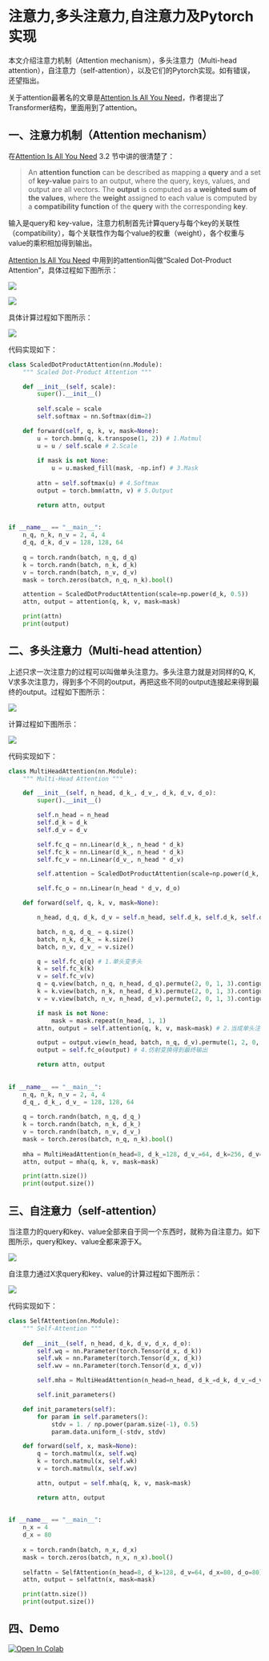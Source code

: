# 注意力,多头注意力,自注意力及Pytorch实现

本文介绍注意力机制（Attention mechanism），多头注意力（Multi-head attention），自注意力（self-attention），以及它们的Pytorch实现。如有错误，还望指出。

关于attention最著名的文章是[Attention Is All You Need](https://arxiv.org/abs/1706.03762v5)，作者提出了Transformer结构，里面用到了attention。

## 一、注意力机制（Attention mechanism）

在[Attention Is All You Need](https://arxiv.org/abs/1706.03762v5) 3.2 节中讲的很清楚了：

> An **attention function** can be described as mapping a **query** and a set of **key-value** pairs to an output, where the query, keys, values, and output are all vectors.
The **output** is computed as **a weighted sum of the values**, where the **weight** assigned to each value is computed by a **compatibility function** of the **query** with the corresponding **key**.

输入是query和 key-value，注意力机制首先计算query与每个key的关联性（compatibility），每个关联性作为每个value的权重（weight），各个权重与value的乘积相加得到输出。

[Attention Is All You Need](https://arxiv.org/abs/1706.03762v5) 中用到的attention叫做“Scaled Dot-Product Attention”，具体过程如下图所示：

![](https://github.com/OlaWod/my-machine-learning/blob/master/Attention/figs/1.PNG)

![](https://github.com/OlaWod/my-machine-learning/blob/master/Attention/figs/2.PNG)

具体计算过程如下图所示：

![](https://github.com/OlaWod/my-machine-learning/blob/master/Attention/figs/3.PNG)

代码实现如下：

```python
class ScaledDotProductAttention(nn.Module):
    """ Scaled Dot-Product Attention """

    def __init__(self, scale):
        super().__init__()
        
        self.scale = scale
        self.softmax = nn.Softmax(dim=2)

    def forward(self, q, k, v, mask=None):
        u = torch.bmm(q, k.transpose(1, 2)) # 1.Matmul
        u = u / self.scale # 2.Scale
        
        if mask is not None:
            u = u.masked_fill(mask, -np.inf) # 3.Mask
        
        attn = self.softmax(u) # 4.Softmax
        output = torch.bmm(attn, v) # 5.Output

        return attn, output
        
        
if __name__ == "__main__":
    n_q, n_k, n_v = 2, 4, 4
    d_q, d_k, d_v = 128, 128, 64
    
    q = torch.randn(batch, n_q, d_q)
    k = torch.randn(batch, n_k, d_k)
    v = torch.randn(batch, n_v, d_v)
    mask = torch.zeros(batch, n_q, n_k).bool()

    attention = ScaledDotProductAttention(scale=np.power(d_k, 0.5))
    attn, output = attention(q, k, v, mask=mask)

    print(attn)
    print(output)
```

## 二、多头注意力（Multi-head attention）

上述只求一次注意力的过程可以叫做单头注意力。多头注意力就是对同样的Q, K, V求多次注意力，得到多个不同的output，再把这些不同的output连接起来得到最终的output。过程如下图所示：

![](https://github.com/OlaWod/my-machine-learning/blob/master/Attention/figs/4.PNG)

计算过程如下图所示：

![](https://github.com/OlaWod/my-machine-learning/blob/master/Attention/figs/5.PNG)

代码实现如下：

```python
class MultiHeadAttention(nn.Module):
    """ Multi-Head Attention """

    def __init__(self, n_head, d_k_, d_v_, d_k, d_v, d_o):
        super().__init__()

        self.n_head = n_head
        self.d_k = d_k
        self.d_v = d_v

        self.fc_q = nn.Linear(d_k_, n_head * d_k)
        self.fc_k = nn.Linear(d_k_, n_head * d_k)
        self.fc_v = nn.Linear(d_v_, n_head * d_v)

        self.attention = ScaledDotProductAttention(scale=np.power(d_k, 0.5))

        self.fc_o = nn.Linear(n_head * d_v, d_o)

    def forward(self, q, k, v, mask=None):

        n_head, d_q, d_k, d_v = self.n_head, self.d_k, self.d_k, self.d_v

        batch, n_q, d_q_ = q.size()
        batch, n_k, d_k_ = k.size()
        batch, n_v, d_v_ = v.size()

        q = self.fc_q(q) # 1.单头变多头
        k = self.fc_k(k)
        v = self.fc_v(v)
        q = q.view(batch, n_q, n_head, d_q).permute(2, 0, 1, 3).contiguous().view(-1, n_q, d_q)
        k = k.view(batch, n_k, n_head, d_k).permute(2, 0, 1, 3).contiguous().view(-1, n_k, d_k)
        v = v.view(batch, n_v, n_head, d_v).permute(2, 0, 1, 3).contiguous().view(-1, n_v, d_v)

        if mask is not None:
            mask = mask.repeat(n_head, 1, 1)
        attn, output = self.attention(q, k, v, mask=mask) # 2.当成单头注意力求输出

        output = output.view(n_head, batch, n_q, d_v).permute(1, 2, 0, 3).contiguous().view(batch, n_q, -1) # 3.Concat
        output = self.fc_o(output) # 4.仿射变换得到最终输出

        return attn, output
        
        
if __name__ == "__main__":
    n_q, n_k, n_v = 2, 4, 4
    d_q_, d_k_, d_v_ = 128, 128, 64
    
    q = torch.randn(batch, n_q, d_q_)
    k = torch.randn(batch, n_k, d_k_)
    v = torch.randn(batch, n_v, d_v_)    
    mask = torch.zeros(batch, n_q, n_k).bool()
    
    mha = MultiHeadAttention(n_head=8, d_k_=128, d_v_=64, d_k=256, d_v=128, d_o=128)
    attn, output = mha(q, k, v, mask=mask)

    print(attn.size())
    print(output.size())
```

## 三、自注意力（self-attention）

当注意力的query和key、value全部来自于同一个东西时，就称为自注意力。如下图所示，query和key、value全都来源于X。

![](https://github.com/OlaWod/my-machine-learning/blob/master/Attention/figs/6.PNG)

自注意力通过X求query和key、value的计算过程如下图所示：

![](https://github.com/OlaWod/my-machine-learning/blob/master/Attention/figs/7.PNG)

代码实现如下：

```python
class SelfAttention(nn.Module):
    """ Self-Attention """
    
    def __init__(self, n_head, d_k, d_v, d_x, d_o):
        self.wq = nn.Parameter(torch.Tensor(d_x, d_k))
        self.wk = nn.Parameter(torch.Tensor(d_x, d_k))
        self.wv = nn.Parameter(torch.Tensor(d_x, d_v))

        self.mha = MultiHeadAttention(n_head=n_head, d_k_=d_k, d_v_=d_v, d_k=d_k, d_v=d_v, d_o=d_o)

        self.init_parameters()

    def init_parameters(self):
        for param in self.parameters():
            stdv = 1. / np.power(param.size(-1), 0.5)
            param.data.uniform_(-stdv, stdv)

    def forward(self, x, mask=None):
        q = torch.matmul(x, self.wq)   
        k = torch.matmul(x, self.wk)
        v = torch.matmul(x, self.wv)

        attn, output = self.mha(q, k, v, mask=mask)

        return attn, output
        
        
if __name__ == "__main__":
	n_x = 4
    d_x = 80
    
    x = torch.randn(batch, n_x, d_x)
    mask = torch.zeros(batch, n_x, n_x).bool()
    
    selfattn = SelfAttention(n_head=8, d_k=128, d_v=64, d_x=80, d_o=80)
    attn, output = selfattn(x, mask=mask)

    print(attn.size())
    print(output.size())
```

## 四、Demo

[![Open In Colab](https://colab.research.google.com/assets/colab-badge.svg)](https://colab.research.google.com/github/OlaWod/my-machine-learning/blob/master/Attention/attention.ipynb)
